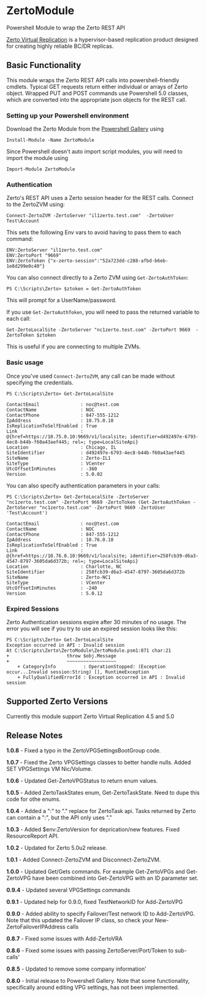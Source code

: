 # ZertoModule

Powershell Module to wrap the Zerto REST API 

[Zerto Virtual Replication](http://www.zerto.com/) is a hypervisor-based replication product 
designed for creating highly reliable BC/DR replicas.   


## Basic Functionality
This module wraps the  Zerto REST API calls into powershell-friendly cmdlets.  Typical GET requests
return either individual or arrays of Zerto object.  Wrapped PUT and POST commands use Powershell 5.0
classes, which are converted into the appropriate json objects for the REST call.

### Setting up your Powershell environment
Download the Zerto Module from the [Powershell Gallery](https://www.powershellgallery.com/packages/ZertoModule) 
using

    Install-Module -Name ZertoModule 

Since Powershell doesn't auto import script modules, you will need to import the 
module using 

    Import-Module ZertoModule

### Authentication
Zerto's REST API uses a Zerto session header for the REST calls.  Connect to the ZertoZVM using:

    Connect-ZertoZVM -ZertoServer "il1zerto.test.com"  -ZertoUser Test\Account

This sets the following Env vars to avoid having to pass them to each command:

    ENV:ZertoServer "il1zerto.test.com" 
    ENV:ZertoPort "9669"
    ENV:ZertoToken {"x-zerto-session":"52a723dd-c288-afbd-b6eb-1e8d299e0c40"} 

You can also connect directly to a Zerto ZVM using `Get-ZertoAuthToken`:

    PS C:\Scripts\Zerto> $ztoken = Get-ZertoAuthToken

This will prompt for a UserName/password.

If you use `Get-ZertoAuthToken`, you will need to pass the returned variable to 
each call:

    Get-ZertoLocalSite -ZertoServer "nc1zerto.test.com" -ZertoPort 9669  -ZertoToken $ztoken

This is useful if you are connecting to multiple ZVMs.

### Basic usage
Once you've used `Connect-ZertoZVM`, any call can be made without specifying the credentials.   
    
    PS C:\Scripts\Zerto> Get-ZertoLocalSite
    
    ContactEmail               : noc@test.com
    ContactName                : NOC
    ContactPhone               : 847-555-1212
    IpAddress                  : 10.75.0.10
    IsReplicationToSelfEnabled : True
    Link                       : @{href=https://10.75.0.10:9669/v1/localsite; identifier=d492497e-6793-4ec8-b44b-f60a43aef445; rel=; type=LocalSiteApi}
    Location                   : Chicago, IL
    SiteIdentifier             : d492497e-6793-4ec8-b44b-f60a43aef445
    SiteName                   : Zerto-IL1
    SiteType                   : VCenter
    UtcOffsetInMinutes         : -360
    Version                    : 5.0.02

You can also specify authentication parameters in your calls:
    
    PS C:\Scripts\Zerto> Get-ZertoLocalSite -ZertoServer "nc1zerto.test.com" -ZertoPort 9669 -ZertoToken (Get-ZertoAuthToken -ZertoServer "nc1zerto.test.com" -ZertoPort 9669 -ZertoUser 'Test\Account')

    ContactEmail               : noc@test.com
    ContactName                : NOC
    ContactPhone               : 847-555-1212
    IpAddress                  : 10.76.0.10
    IsReplicationToSelfEnabled : True
    Link                       : @{href=https://10.76.0.10:9669/v1/localsite; identifier=258fcb39-d6a3-4547-8797-3605da6d372b; rel=; type=LocalSiteApi}
    Location                   : Charlotte, NC
    SiteIdentifier             : 258fcb39-d6a3-4547-8797-3605da6d372b
    SiteName                   : Zerto-NC1
    SiteType                   : VCenter
    UtcOffsetInMinutes         : -240
    Version                    : 5.0.12

### Expired Sessions
Zerto Authentication sessions expire after 30 minutes of no usage.  The error you will see if you try 
to use an expired session looks like this:

    PS C:\Scripts\Zerto> Get-ZertoLocalSite
    Exception occurred in API : Invalid session
    At C:\Scripts\Zerto\ZertoModule\ZertoModule.psm1:871 char:21
    +                     throw $obj.Message
    +                     ~~~~~~~~~~~~~~~~~~
        + CategoryInfo          : OperationStopped: (Exception occur...Invalid session:String) [], RuntimeException
        + FullyQualifiedErrorId : Exception occurred in API : Invalid session

## Supported Zerto Versions

Currently this module support Zerto Virtual Replication 4.5 and 5.0

## Release Notes
**1.0.8** - Fixed a typo in the ZertoVPGSettingsBootGroup code.

**1.0.7** - Fixed the Zerto VPGSettings classes to better handle nulls. Added SET VPGSettings VM Nic/Volume.

**1.0.6** - Updated Get-ZertoVPGStatus to return enum values.

**1.0.5** - Added ZertoTaskStates enum, Get-ZertoTaskState.  Need to dupe this code for othe enums.

**1.0.4** - Added a ":" to "." replace for ZertoTask api.  Tasks returned by Zerto can contain a ":", but the API only uses "."

**1.0.3** - Added $env:ZertoVersion for deprication/new features.  Fixed ResourceReport API.

**1.0.2** - Updated for Zerto 5.0u2 release.

**1.0.1** - Added Connect-ZertoZVM and Disconnect-ZertoZVM.

**1.0.0** - Updated Get/Gets commands.  For example Get-ZertoVPGs and Get-ZertoVPG have been combined 
into Get-ZertoVPG with an ID parameter set.

**0.9.4** - Updated several VPGSettings commands

**0.9.1** - Updated help for 0.9.0, fixed TestNetworkID for Add-ZertoVPG

**0.9.0** - Added ability to specify Failover/Test network ID to Add-ZertoVPG.  Note that this
updated the Failover IP class, so check your New-ZertoFailoverIPAddress calls

**0.8.7** - Fixed some issues with Add-ZertoVRA

**0.8.6** - Fixed some issues with passing ZertoServer/Port/Token to sub-calls'

**0.8.5** - Updated to remove some company information'

**0.8.0** - Initial release to Powershell Gallery.  Note that some functionality, 
specifically around editing VPG settings, has not been implemented.
